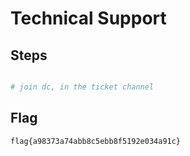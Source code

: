 # Technical Support

## Steps

```bash

# join dc, in the ticket channel

```

## Flag

```
flag{a98373a74abb8c5ebb8f5192e034a91c}
```
